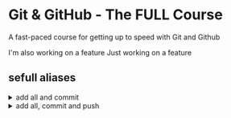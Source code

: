 # Git & GitHub - The FULL Course

A fast-paced course for getting up to speed with Git and Github

I'm also working on a feature
Just working on a feature

## sefull aliases
<details>
<summary>add all and commit</summary>

``` git ac <commit-name> ```  
to implement add the following line in to .gitconfig  
```ac = "commit -am"```
</details>
<details>
<summary>add all, commit and push</summary>

``` git acp <commit-name> ```  
to implement add the following line to .gitconfig  
``` acp = "!f() { git add -A && git commit -m \"$1\" && git push; }; f" ```
</details>